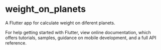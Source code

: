 # weight_on_planets

A Flutter app for calculate weight on diferent planets.

For help getting started with Flutter, view online documentation, which offers tutorials, samples, guidance on mobile development, and a full API reference.
